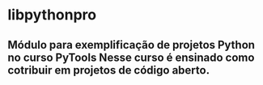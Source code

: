 # libpythonpro
Módulo para exemplificação de projetos Python no curso PyTools
Nesse curso é ensinado como cotribuir em projetos de código aberto.
--
 